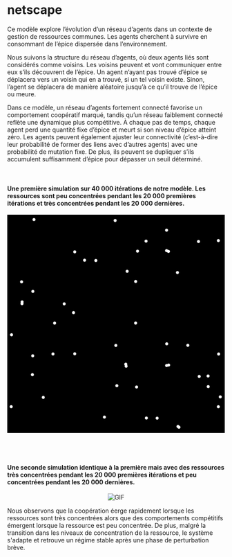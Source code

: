 # netscape

Ce modèle explore l’évolution d’un réseau d’agents dans un contexte de gestion de ressources communes. Les agents cherchent à survivre en consommant de l’épice dispersée dans l’environnement.

Nous suivons la structure du réseau d’agents, où deux agents liés sont considérés comme voisins. Les voisins peuvent et vont communiquer entre eux s’ils découvrent de l’épice. Un agent n’ayant pas trouvé d’épice se déplacera vers un voisin qui en a trouvé, si un tel voisin existe. Sinon, l’agent se déplacera de manière aléatoire jusqu’à ce qu’il trouve de l’épice ou meure.

Dans ce modèle, un réseau d’agents fortement connecté favorise un comportement coopératif marqué, tandis qu’un réseau faiblement connecté reflète une dynamique plus compétitive. À chaque pas de temps, chaque agent perd une quantité fixe d’épice et meurt si son niveau d’épice atteint zéro. Les agents peuvent également ajuster leur connectivité (c’est-à-dire leur probabilité de former des liens avec d’autres agents) avec une probabilité de mutation fixe. De plus, ils peuvent se dupliquer s’ils accumulent suffisamment d’épice pour dépasser un seuil déterminé.


<br>

#### Une première simulation sur 40 000 itérations de notre modèle. Les ressources sont peu concentrées pendant les 20 000 premières itérations et très concentrées pendant les 20 000 dernières.

<p align="center">
  <img src="gifs/output1.gif" alt="GIF">
</p>

<br><br>
#### Une seconde simulation identique à la première mais avec des ressources très concentrées pendant les 20 000 premières itérations et peu concentrées pendant les 20 000 dernières.

<p align="center">
  <img src="gifs/output2.gif" alt="GIF">
</p>

Nous observons que la coopération éerge rapidement lorsque les ressources sont très concentrées alors que des comportements compétitifs émergent lorsque la ressource est peu concentrée.
De plus, malgré la transition dans les niveaux de concentration de la ressource, le système s'adapte et retrouve un régime stable après une phase de perturbation brève.
